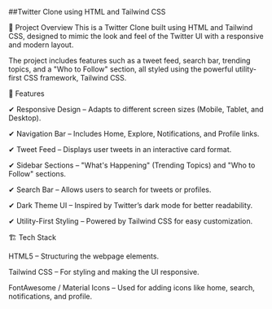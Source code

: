##Twitter Clone using HTML and Tailwind CSS


📌 Project Overview
This is a Twitter Clone built using HTML and Tailwind CSS, designed to mimic the look and feel of the Twitter UI with a responsive and modern layout.

The project includes features such as a tweet feed, search bar, trending topics, and a "Who to Follow" section, all styled using the powerful utility-first CSS framework, Tailwind CSS.



🎨 Features


✔ Responsive Design – Adapts to different screen sizes (Mobile, Tablet, and Desktop).


✔ Navigation Bar – Includes Home, Explore, Notifications, and Profile links.


✔ Tweet Feed – Displays user tweets in an interactive card format.


✔ Sidebar Sections – "What's Happening" (Trending Topics) and "Who to Follow" sections.


✔ Search Bar – Allows users to search for tweets or profiles.


✔ Dark Theme UI – Inspired by Twitter’s dark mode for better readability.


✔ Utility-First Styling – Powered by Tailwind CSS for easy customization.



🏗 Tech Stack


HTML5 – Structuring the webpage elements.


Tailwind CSS – For styling and making the UI responsive.


FontAwesome / Material Icons – Used for adding icons like home, search, notifications, and profile.

